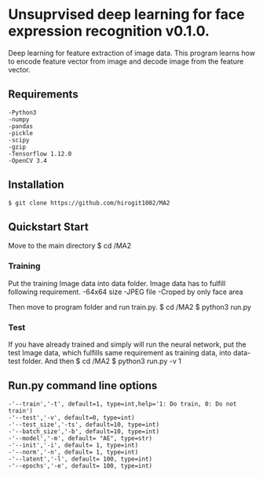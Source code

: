 # Unsuprvised deep learning for face expression recognition v0.1.0.
Deep learning for feature extraction of image data. This program learns how to encode feature vector from image and decode image from the feature vector.

## Requirements
    -Python3
    -numpy
    -pandas
    -pickle
    -scipy
    -gzip
    -Tensorflow 1.12.0
    -OpenCV 3.4

## Installation
    $ git clone https://github.com/hirogit1002/MA2

## Quickstart Start
Move to the main directory
    $ cd /MA2
### Training
Put the training Image data into data folder. Image data has to fulfill following requirement.
    -64x64 size
    -JPEG file
    -Croped by only face area

Then move to program folder and run train.py.
    $ cd /MA2
    $ python3 run.py

### Test
If you have already trained and simply will run the neural network, put the test Image data, which fulfills same requirement as training data, into data-test folder. And then
    $ cd /MA2
    $ python3 run.py -v 1

## Run.py command line options
    -'--train','-t', default=1, type=int,help='1: Do train, 0: Do not train')
    -'--test','-v', default=0, type=int)
    -'--test_size','-ts', default=10, type=int)
    -'--batch_size','-b', default=10, type=int)
    -'--model','-m', default= "AE", type=str)
    -'--init','-i', default= 1, type=int)
    -'--norm','-n', default= 1, type=int)
    -'--latent','-l', default= 100, type=int)
    -'--epochs','-e', default= 100, type=int)